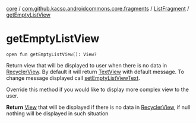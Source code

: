 [core](../../index.md) / [com.github.kacso.androidcommons.core.fragments](../index.md) / [ListFragment](index.md) / [getEmptyListView](./get-empty-list-view.md)

# getEmptyListView

`open fun getEmptyListView(): View?`

Return view that will be displayed to user when there is no data in [RecyclerView](#).
By default it will return [TextView](#) with default message. To change message displayed
call [setEmptyListViewText](set-empty-list-view-text.md).

Override this method if you would like to display more complex view to the user.

**Return**
[View](#) that will be displayed if there is no data in [RecyclerView](#), if null
    nothing will be displayed in such situation

